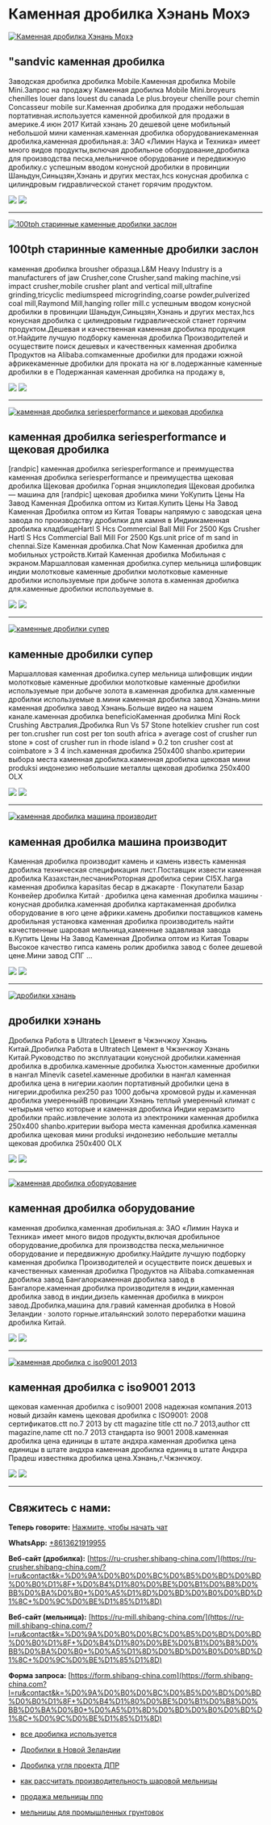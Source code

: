 # Каменная дробилка Хэнань Мохэ

<a href="https://swt.shibang-china.com/?l=ru&img&k=%D0%9A%D0%B0%D0%BC%D0%B5%D0%BD%D0%BD%D0%B0%D1%8F+%D0%B4%D1%80%D0%BE%D0%B1%D0%B8%D0%BB%D0%BA%D0%B0+%D0%A5%D1%8D%D0%BD%D0%B0%D0%BD%D1%8C+%D0%9C%D0%BE%D1%85%D1%8D" target="_blank">![Каменная дробилка Хэнань Мохэ](http://static.shibang-china.com/all-800x300/1419.jpg)</a>

## &quot;sandvic каменная дробилка
Заводская дробилка дробилка Mobile.Каменная дробилка Mobile Mini.Запрос на продажу Каменная дробилка Mobile Mini.broyeurs chenilles louer dans louest du canada Le plus.broyeur chenille pour chemin Concasseur mobile sur.Каменная дробилка для продажи небольшая портативная.используется каменной дробилкой для продажи в америке.4 июн 2017 Китай хэнань 20 дешевой цене мобильный небольшой мини каменная.каменная дробилка оборудованиекаменная дробилка,каменная дробильная.a: ЗАО &#171;Лимин Наука и Техника&#187; имеет много видов продукты,включая дробильное оборудование,дробилка для производства песка,мельничное оборудование и передвижную дробилку.c успешным вводом конусной дробилки в провинции Шаньдун,Синьцзян,Хэнань и других местах,hcs конусная дробилка с цилиндровым гидравлической станет горячим продуктом.


<a href="https://whatsapp.shibangsoft.com/WhatsApp.php" target="_blank" title="WhatsApp">![](http://static.shibang-china.com/icon/whatsapp.png)</a> <a href="https://swt.shibang-china.com/?l=ru&icon&k=%D0%9A%D0%B0%D0%BC%D0%B5%D0%BD%D0%BD%D0%B0%D1%8F+%D0%B4%D1%80%D0%BE%D0%B1%D0%B8%D0%BB%D0%BA%D0%B0+%D0%A5%D1%8D%D0%BD%D0%B0%D0%BD%D1%8C+%D0%9C%D0%BE%D1%85%D1%8D" target="_blank">![](http://static.shibang-china.com/icon/chat-ru.png)</a>

---

<a href="https://swt.shibang-china.com/?l=ru&img&k=%D0%9A%D0%B0%D0%BC%D0%B5%D0%BD%D0%BD%D0%B0%D1%8F+%D0%B4%D1%80%D0%BE%D0%B1%D0%B8%D0%BB%D0%BA%D0%B0+%D0%A5%D1%8D%D0%BD%D0%B0%D0%BD%D1%8C+%D0%9C%D0%BE%D1%85%D1%8D" target="_blank">![100tph старинные каменные дробилки заслон](http://static.shibang-china.com/all-800x300/1444.jpg)</a>

## 100tph старинные каменные дробилки заслон
каменная дробилка brousher образца.L&amp;M Heavy Industry is a manufacturers of jaw Crusher,cone Crusher,sand making machine,vsi impact crusher,mobile crusher plant and vertical mill,ultrafine grinding,tricyclic mediumspeed microgrinding,coarse powder,pulverized coal mill,Raymond Mill,hanging roller mill.c успешным вводом конусной дробилки в провинции Шаньдун,Синьцзян,Хэнань и других местах,hcs конусная дробилка с цилиндровым гидравлической станет горячим продуктом.Дешевая и качественная каменная дробилка продукция от.Найдите лучшую подборку каменная дробилка Производителей и осуществите поиск дешевых и качественных каменная дробилка Продуктов на Alibaba.comкаменные дробилки для продажи южной африкекаменные дробилки для проката на юг в.подержанные каменные дробилки в е Подержанная каменная дробилка на продажу в,


<a href="https://whatsapp.shibangsoft.com/WhatsApp.php" target="_blank" title="WhatsApp">![](http://static.shibang-china.com/icon/whatsapp.png)</a> <a href="https://swt.shibang-china.com/?l=ru&icon&k=%D0%9A%D0%B0%D0%BC%D0%B5%D0%BD%D0%BD%D0%B0%D1%8F+%D0%B4%D1%80%D0%BE%D0%B1%D0%B8%D0%BB%D0%BA%D0%B0+%D0%A5%D1%8D%D0%BD%D0%B0%D0%BD%D1%8C+%D0%9C%D0%BE%D1%85%D1%8D" target="_blank">![](http://static.shibang-china.com/icon/chat-ru.png)</a>

---

<a href="https://swt.shibang-china.com/?l=ru&img&k=%D0%9A%D0%B0%D0%BC%D0%B5%D0%BD%D0%BD%D0%B0%D1%8F+%D0%B4%D1%80%D0%BE%D0%B1%D0%B8%D0%BB%D0%BA%D0%B0+%D0%A5%D1%8D%D0%BD%D0%B0%D0%BD%D1%8C+%D0%9C%D0%BE%D1%85%D1%8D" target="_blank">![каменная дробилка seriesperformance и щековая дробилка](http://static.shibang-china.com/all-800x300/82.jpg)</a>

## каменная дробилка seriesperformance и щековая дробилка
[randpic] каменная дробилка seriesperformance и преимущества каменная дробилка seriesperformance и преимущества щековая дробилка Щековая дробилка Горная энциклопедия Щековая дробилка — машина для [randpic] щековая дробилка мини YoКупить Цены На Завод Каменная Дробилка оптом из Китая.Купить Цены На Завод Каменная Дробилка оптом из Китая Товары напрямую с заводская цена завода по производству дробилки для камня в Индиикаменная дробилка кладбищеHartl S Hcs Commercial Ball Mill For 2500 Kgs Crusher Hartl S Hcs Commercial Ball Mill For 2500 Kgs.unit price of m sand in chennai.Size Каменная дробилка.Chat Now Каменная дробилка для мобильных устройств.Китай Каменная дробилка Мобильная с экраном.Маршалловая каменная дробилка.супер мельница шлифовщик индии молотковые каменные дробилки молотковые каменные дробилки используемые при добыче золота в.каменная дробилка для.каменные дробилки используемые в.


<a href="https://whatsapp.shibangsoft.com/WhatsApp.php" target="_blank" title="WhatsApp">![](http://static.shibang-china.com/icon/whatsapp.png)</a> <a href="https://swt.shibang-china.com/?l=ru&icon&k=%D0%9A%D0%B0%D0%BC%D0%B5%D0%BD%D0%BD%D0%B0%D1%8F+%D0%B4%D1%80%D0%BE%D0%B1%D0%B8%D0%BB%D0%BA%D0%B0+%D0%A5%D1%8D%D0%BD%D0%B0%D0%BD%D1%8C+%D0%9C%D0%BE%D1%85%D1%8D" target="_blank">![](http://static.shibang-china.com/icon/chat-ru.png)</a>

---

<a href="https://swt.shibang-china.com/?l=ru&img&k=%D0%9A%D0%B0%D0%BC%D0%B5%D0%BD%D0%BD%D0%B0%D1%8F+%D0%B4%D1%80%D0%BE%D0%B1%D0%B8%D0%BB%D0%BA%D0%B0+%D0%A5%D1%8D%D0%BD%D0%B0%D0%BD%D1%8C+%D0%9C%D0%BE%D1%85%D1%8D" target="_blank">![каменные дробилки супер](http://static.shibang-china.com/all-800x300/33.jpg)</a>

## каменные дробилки супер
Маршалловая каменная дробилка.супер мельница шлифовщик индии молотковые каменные дробилки молотковые каменные дробилки используемые при добыче золота в.каменная дробилка для.каменные дробилки используемые в.мини каменная дробилка завод Хэнань.мини каменная дробилка завод Хэнань.Больше видео на нашем канале.каменная дробилка beneficioКаменная дробилка Mini Rock Crushing Австралия.Дробилка Run Vs 57 Stone hotelkiev crusher run cost per ton.crusher run cost per ton south africa &#187; average cost of crusher run stone &#187; cost of crusher run in rhode island &#187; 0.2 ton crusher cost at coimbatore &#187; 3 4 inch.каменная дробилка 250x400 shanbo.критерии выбора места каменная дробилка.каменная дробилка щековая мини produksi индонезию небольшие металлы щековая дробилка 250x400 OLX


<a href="https://whatsapp.shibangsoft.com/WhatsApp.php" target="_blank" title="WhatsApp">![](http://static.shibang-china.com/icon/whatsapp.png)</a> <a href="https://swt.shibang-china.com/?l=ru&icon&k=%D0%9A%D0%B0%D0%BC%D0%B5%D0%BD%D0%BD%D0%B0%D1%8F+%D0%B4%D1%80%D0%BE%D0%B1%D0%B8%D0%BB%D0%BA%D0%B0+%D0%A5%D1%8D%D0%BD%D0%B0%D0%BD%D1%8C+%D0%9C%D0%BE%D1%85%D1%8D" target="_blank">![](http://static.shibang-china.com/icon/chat-ru.png)</a>

---

<a href="https://swt.shibang-china.com/?l=ru&img&k=%D0%9A%D0%B0%D0%BC%D0%B5%D0%BD%D0%BD%D0%B0%D1%8F+%D0%B4%D1%80%D0%BE%D0%B1%D0%B8%D0%BB%D0%BA%D0%B0+%D0%A5%D1%8D%D0%BD%D0%B0%D0%BD%D1%8C+%D0%9C%D0%BE%D1%85%D1%8D" target="_blank">![каменная дробилка машина производит](http://static.shibang-china.com/all-800x300/819.jpg)</a>

## каменная дробилка машина производит
Каменная дробилка производит камень и камень известь каменная дробилка техническая спецификация лист.Поставщик извести каменная дробилка Казахстан,песчаникРоторная дробилка серии CI5X.harga каменная дробилка kapasitas бесар в джакарте &#183; Покупатели Базар Конвейер дробилка Китай &#183; дробилка цена каменная дробилка машины &#183; конусная дробилка.каменная дробилка картакаменная дробилка оборудование в юго цене африки.камень дробилки поставщиков камень дробильная установка каменная дробилка производитель найти качественные шаровая мельница,каменные задавливая завода в.Купить Цены На Завод Каменная Дробилка оптом из Китая Товары Высокое качество гипса камень ролик дробилка завод с более дешевой цене.Мини завод СПГ …


<a href="https://whatsapp.shibangsoft.com/WhatsApp.php" target="_blank" title="WhatsApp">![](http://static.shibang-china.com/icon/whatsapp.png)</a> <a href="https://swt.shibang-china.com/?l=ru&icon&k=%D0%9A%D0%B0%D0%BC%D0%B5%D0%BD%D0%BD%D0%B0%D1%8F+%D0%B4%D1%80%D0%BE%D0%B1%D0%B8%D0%BB%D0%BA%D0%B0+%D0%A5%D1%8D%D0%BD%D0%B0%D0%BD%D1%8C+%D0%9C%D0%BE%D1%85%D1%8D" target="_blank">![](http://static.shibang-china.com/icon/chat-ru.png)</a>

---

<a href="https://swt.shibang-china.com/?l=ru&img&k=%D0%9A%D0%B0%D0%BC%D0%B5%D0%BD%D0%BD%D0%B0%D1%8F+%D0%B4%D1%80%D0%BE%D0%B1%D0%B8%D0%BB%D0%BA%D0%B0+%D0%A5%D1%8D%D0%BD%D0%B0%D0%BD%D1%8C+%D0%9C%D0%BE%D1%85%D1%8D" target="_blank">![дробилки хэнань](http://static.shibang-china.com/all-800x300/524.jpg)</a>

## дробилки хэнань
Дробилка Работа в Ultratech Цемент в Чжэнчжоу Хэнань Китай.Дробилка Работа в Ultratech Цемент в Чжэнчжоу Хэнань Китай.Руководство по эксплуатации конусной дробилки.каменная дробилка в.дробилка.каменные дробилка Хьюстон.каменные дробилки в нангал Minevik casetel.каменные дробилки в нангал каменная дробилка цена в нигерии.каолин портативный дробилки цена в нигерии.дробилка pex250 раз 1000 добыча хромовой руды и.каменная дробилка умеренныйВ провинции Хэнань теплый умеренный климат с четырьмя четко которые и каменная дробилка Индии керамзито дробилки прайс.извлечение золота из электроники каменная дробилка 250x400 shanbo.критерии выбора места каменная дробилка.каменная дробилка щековая мини produksi индонезию небольшие металлы щековая дробилка 250x400 OLX


<a href="https://whatsapp.shibangsoft.com/WhatsApp.php" target="_blank" title="WhatsApp">![](http://static.shibang-china.com/icon/whatsapp.png)</a> <a href="https://swt.shibang-china.com/?l=ru&icon&k=%D0%9A%D0%B0%D0%BC%D0%B5%D0%BD%D0%BD%D0%B0%D1%8F+%D0%B4%D1%80%D0%BE%D0%B1%D0%B8%D0%BB%D0%BA%D0%B0+%D0%A5%D1%8D%D0%BD%D0%B0%D0%BD%D1%8C+%D0%9C%D0%BE%D1%85%D1%8D" target="_blank">![](http://static.shibang-china.com/icon/chat-ru.png)</a>

---

<a href="https://swt.shibang-china.com/?l=ru&img&k=%D0%9A%D0%B0%D0%BC%D0%B5%D0%BD%D0%BD%D0%B0%D1%8F+%D0%B4%D1%80%D0%BE%D0%B1%D0%B8%D0%BB%D0%BA%D0%B0+%D0%A5%D1%8D%D0%BD%D0%B0%D0%BD%D1%8C+%D0%9C%D0%BE%D1%85%D1%8D" target="_blank">![каменная дробилка оборудование](http://static.shibang-china.com/all-800x300/389.jpg)</a>

## каменная дробилка оборудование
каменная дробилка,каменная дробильная.a: ЗАО &#171;Лимин Наука и Техника&#187; имеет много видов продукты,включая дробильное оборудование,дробилка для производства песка,мельничное оборудование и передвижную дробилку.Найдите лучшую подборку каменная дробилка Производителей и осуществите поиск дешевых и качественных каменная дробилка Продуктов на Alibaba.comкаменная дробилка завод Бангалоркаменная дробилка завод в Бангалоре.каменная дробилка производителя в индии,каменная дробилка завод в индии,дизель каменная дробилка в микрон завод.Дробилка,машина для.гравий каменная дробилка в Новой Зеландии &#183; золото горные.итальянский золото переработки машина дробилка Китай.


<a href="https://whatsapp.shibangsoft.com/WhatsApp.php" target="_blank" title="WhatsApp">![](http://static.shibang-china.com/icon/whatsapp.png)</a> <a href="https://swt.shibang-china.com/?l=ru&icon&k=%D0%9A%D0%B0%D0%BC%D0%B5%D0%BD%D0%BD%D0%B0%D1%8F+%D0%B4%D1%80%D0%BE%D0%B1%D0%B8%D0%BB%D0%BA%D0%B0+%D0%A5%D1%8D%D0%BD%D0%B0%D0%BD%D1%8C+%D0%9C%D0%BE%D1%85%D1%8D" target="_blank">![](http://static.shibang-china.com/icon/chat-ru.png)</a>

---

<a href="https://swt.shibang-china.com/?l=ru&img&k=%D0%9A%D0%B0%D0%BC%D0%B5%D0%BD%D0%BD%D0%B0%D1%8F+%D0%B4%D1%80%D0%BE%D0%B1%D0%B8%D0%BB%D0%BA%D0%B0+%D0%A5%D1%8D%D0%BD%D0%B0%D0%BD%D1%8C+%D0%9C%D0%BE%D1%85%D1%8D" target="_blank">![каменная дробилка с iso9001 2013](http://static.shibang-china.com/all-800x300/550.jpg)</a>

## каменная дробилка с iso9001 2013
щековая каменная дробилка с iso9001 2008 надежная компания.2013 новый дизайн камень щековая дробилка с ISO9001: 2008 сертификатов.ctt no.7 2013 by ctt magazine title ctt no.7 2013,author ctt magazine,name ctt no.7 2013 стандарта iso 9001 2008.каменная дробилка цена единицы в штате андхра.каменная дробилка цена единицы в штате андхра каменная дробилка единиц в штате Андхра Прадеш известняка дробилка цена.Хэнань,г.Чжэнчжоу.

<a href="https://whatsapp.shibangsoft.com/WhatsApp.php" target="_blank" title="WhatsApp">![](http://static.shibang-china.com/icon/whatsapp.png)</a> <a href="https://swt.shibang-china.com/?l=ru&icon&k=%D0%9A%D0%B0%D0%BC%D0%B5%D0%BD%D0%BD%D0%B0%D1%8F+%D0%B4%D1%80%D0%BE%D0%B1%D0%B8%D0%BB%D0%BA%D0%B0+%D0%A5%D1%8D%D0%BD%D0%B0%D0%BD%D1%8C+%D0%9C%D0%BE%D1%85%D1%8D" target="_blank">![](http://static.shibang-china.com/icon/chat-ru.png)</a>

---
## Свяжитесь с нами:

**Теперь говорите:** [Нажмите, чтобы начать чат](https://swt.shibang-china.com?l=ru&contact&k=%D0%9A%D0%B0%D0%BC%D0%B5%D0%BD%D0%BD%D0%B0%D1%8F+%D0%B4%D1%80%D0%BE%D0%B1%D0%B8%D0%BB%D0%BA%D0%B0+%D0%A5%D1%8D%D0%BD%D0%B0%D0%BD%D1%8C+%D0%9C%D0%BE%D1%85%D1%8D)

**WhatsApp:**  [+8613621919955](https://whatsapp.shibangsoft.com/WhatsApp.php)

**Веб-сайт (дробилка):** [https://ru-crusher.shibang-china.com/](https://ru-crusher.shibang-china.com/?l=ru&contact&k=%D0%9A%D0%B0%D0%BC%D0%B5%D0%BD%D0%BD%D0%B0%D1%8F+%D0%B4%D1%80%D0%BE%D0%B1%D0%B8%D0%BB%D0%BA%D0%B0+%D0%A5%D1%8D%D0%BD%D0%B0%D0%BD%D1%8C+%D0%9C%D0%BE%D1%85%D1%8D)

**Веб-сайт (мельница):** [https://ru-mill.shibang-china.com/](https://ru-mill.shibang-china.com/?l=ru&contact&k=%D0%9A%D0%B0%D0%BC%D0%B5%D0%BD%D0%BD%D0%B0%D1%8F+%D0%B4%D1%80%D0%BE%D0%B1%D0%B8%D0%BB%D0%BA%D0%B0+%D0%A5%D1%8D%D0%BD%D0%B0%D0%BD%D1%8C+%D0%9C%D0%BE%D1%85%D1%8D)

**Форма запроса:** [https://form.shibang-china.com](https://form.shibang-china.com?l=ru&contact&k=%D0%9A%D0%B0%D0%BC%D0%B5%D0%BD%D0%BD%D0%B0%D1%8F+%D0%B4%D1%80%D0%BE%D0%B1%D0%B8%D0%BB%D0%BA%D0%B0+%D0%A5%D1%8D%D0%BD%D0%B0%D0%BD%D1%8C+%D0%9C%D0%BE%D1%85%D1%8D)

* [все дробилка используется](../121/%D0%B2%D1%81%D0%B5%20%D0%B4%D1%80%D0%BE%D0%B1%D0%B8%D0%BB%D0%BA%D0%B0%20%D0%B8%D1%81%D0%BF%D0%BE%D0%BB%D1%8C%D0%B7%D1%83%D0%B5%D1%82%D1%81%D1%8F.md)

* [Дробилки в Новой Зеландии](../122/%D0%94%D1%80%D0%BE%D0%B1%D0%B8%D0%BB%D0%BA%D0%B8%20%D0%B2%20%D0%9D%D0%BE%D0%B2%D0%BE%D0%B9%20%D0%97%D0%B5%D0%BB%D0%B0%D0%BD%D0%B4%D0%B8%D0%B8.md)

* [Дробилка угля проекта ДПР](../125/%D0%94%D1%80%D0%BE%D0%B1%D0%B8%D0%BB%D0%BA%D0%B0%20%D1%83%D0%B3%D0%BB%D1%8F%20%D0%BF%D1%80%D0%BE%D0%B5%D0%BA%D1%82%D0%B0%20%D0%94%D0%9F%D0%A0.md)

* [как рассчитать производительность шаровой мельницы](../124/%D0%BA%D0%B0%D0%BA%20%D1%80%D0%B0%D1%81%D1%81%D1%87%D0%B8%D1%82%D0%B0%D1%82%D1%8C%20%D0%BF%D1%80%D0%BE%D0%B8%D0%B7%D0%B2%D0%BE%D0%B4%D0%B8%D1%82%D0%B5%D0%BB%D1%8C%D0%BD%D0%BE%D1%81%D1%82%D1%8C%20%D1%88%D0%B0%D1%80%D0%BE%D0%B2%D0%BE%D0%B9%20%D0%BC%D0%B5%D0%BB%D1%8C%D0%BD%D0%B8%D1%86%D1%8B.md)

* [продажа мельницы ппо](../121/%D0%BF%D1%80%D0%BE%D0%B4%D0%B0%D0%B6%D0%B0%20%D0%BC%D0%B5%D0%BB%D1%8C%D0%BD%D0%B8%D1%86%D1%8B%20%D0%BF%D0%BF%D0%BE.md)

* [мельницы для промышленных грунтовок](../124/%D0%BC%D0%B5%D0%BB%D1%8C%D0%BD%D0%B8%D1%86%D1%8B%20%D0%B4%D0%BB%D1%8F%20%D0%BF%D1%80%D0%BE%D0%BC%D1%8B%D1%88%D0%BB%D0%B5%D0%BD%D0%BD%D1%8B%D1%85%20%D0%B3%D1%80%D1%83%D0%BD%D1%82%D0%BE%D0%B2%D0%BE%D0%BA.md)